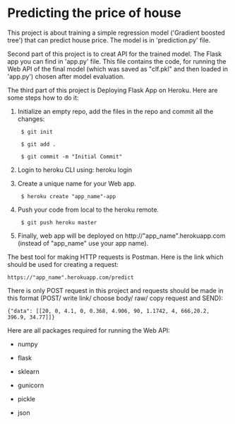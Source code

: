 # Predicting the price of house

This project is about training a simple regression model ('Gradient boosted tree') that can predict house price. The model is in 'prediction.py' file.

Second part of this project is to creat API for the trained model. The Flask app you can find in 'app.py' file.
This file contains the code, for running the Web API of the final model (which was saved as "clf.pkl" and then loaded in 'app.py') chosen after model evaluation.


The third part of this project is Deploying Flask App on Heroku.
Here are some steps how to do it:
1. Initialize an empty repo, add the files in the repo and commit all the changes:

        $ git init 
    
        $ git add .
    
        $ git commit -m "Initial Commit"
    
2. Login to heroku CLI using: heroku login

3. Create a unique name for your Web app.

        $ heroku create "app_name"-app
    
4. Push your code from local to the heroku remote.

        $ git push heroku master
    
5. Finally, web app will be deployed on http://"app_name".herokuapp.com (instead of "app_name" use your app name).


The best tool for making HTTP requests is Postman. Here is the link which should be used for creating a request:

    https://"app_name".herokuapp.com/predict
    
There is only POST request in this project and requests should be made in this format (POST/ write link/ choose body/ raw/ copy request and SEND):

    {"data": [[20, 0, 4.1, 0, 0.368, 4.906, 90, 1.1742, 4, 666,20.2, 396.9, 34.77]]}


Here are all packages required for running the Web API:
* numpy

* flask

* sklearn

* gunicorn

* pickle

* json
